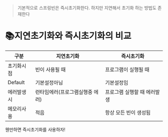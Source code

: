 
> 기본적으로 스프링빈은 즉시초기화한다. 하지만 지연해서 초기화 하는 방법도 존재한다

# 📚지연초기화와 즉시초기화의 비교

| 구분       | 지연초기화                      | 즉시초기화                  |
| ---------- | ------------------------------- | --------------------------- |
| 초기화시점 | 빈이 사용될 때                  | 프로그램이 실행될 때        |
| Default    | 기본설정아님                    | 기본설정임                  |
| 에러발생시 | 런타임에러(프로그램실행중 에러) | 프로그램 실행할 때 에러발생 |
| 메모리사용 | 적음                            | 항상 모든 빈이 생성됨       |                         |

웬만하면 즉시초기화를 사용하자!